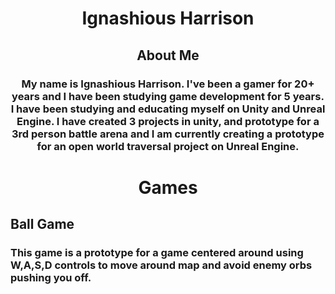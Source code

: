 <!--DOCTYPE html-->
<html>
<body>
  <h1 style="text-align:center"> <b>Ignashious Harrison</b><center/></h1>
</body>
  <h2><center> <b>About Me</b></center> </h2>
  <h3> <center> <b> <p style="text-align:center;"> My name is Ignashious Harrison. I've been a gamer for 20+ years and I have been studying game development for 5 years. I have been studying and educating myself on Unity and Unreal Engine. I have created 3  projects in unity, and prototype for a 3rd person battle arena and I am currently creating a prototype for an open world traversal project on Unreal Engine. </p></b></center> </h3>
</html> 




<html>
<body>
    <h1 style="text-align:center"> <b>Games</b><center/></h1>
</body>
<h2> <left> <b> Ball Game </b> </left> </h2>
<h3> <left> <b> <p style="text-align:left;"> This game is a prototype for a game centered around using W,A,S,D controls to move around map and avoid enemy orbs pushing you off. </p> </b> </left> </h3>
</html>





